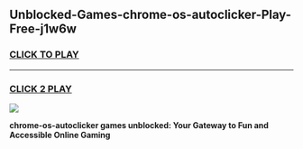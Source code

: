 
## Unblocked-Games-chrome-os-autoclicker-Play-Free-j1w6w
<h3>
<a href="https://premium76.site?title=chrome-os-autoclicker&ref=18A">CLICK TO PLAY</a></h3>
<hr>

<h3>
<a href="https://premium76.site?title=chrome-os-autoclicker&ref=18A">CLICK 2 PLAY</a>
  
</h3>

<a href="https://premium76.site?title=chrome-os-autoclicker&ref=18A"><img src="https://clearcache.store/games.png"></a>


**chrome-os-autoclicker games unblocked: Your Gateway to Fun and Accessible Online Gaming**
